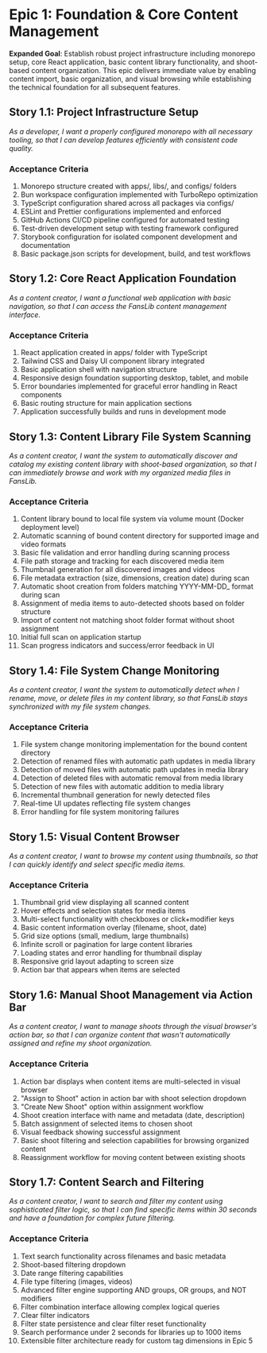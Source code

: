 # Epic 1: Foundation & Core Content Management

**Expanded Goal**: Establish robust project infrastructure including monorepo setup, core React application, basic content library functionality, and shoot-based content organization. This epic delivers immediate value by enabling content import, basic organization, and visual browsing while establishing the technical foundation for all subsequent features.

## Story 1.1: Project Infrastructure Setup

_As a developer, I want a properly configured monorepo with all necessary tooling, so that I can develop features efficiently with consistent code quality._

### Acceptance Criteria

1. Monorepo structure created with apps/, libs/, and configs/ folders
2. Bun workspace configuration implemented with TurboRepo optimization
3. TypeScript configuration shared across all packages via configs/
4. ESLint and Prettier configurations implemented and enforced
5. GitHub Actions CI/CD pipeline configured for automated testing
6. Test-driven development setup with testing framework configured
7. Storybook configuration for isolated component development and documentation
8. Basic package.json scripts for development, build, and test workflows

## Story 1.2: Core React Application Foundation

_As a content creator, I want a functional web application with basic navigation, so that I can access the FansLib content management interface._

### Acceptance Criteria

1. React application created in apps/ folder with TypeScript
2. Tailwind CSS and Daisy UI component library integrated
3. Basic application shell with navigation structure
4. Responsive design foundation supporting desktop, tablet, and mobile
5. Error boundaries implemented for graceful error handling in React components
6. Basic routing structure for main application sections
7. Application successfully builds and runs in development mode

## Story 1.3: Content Library File System Scanning

_As a content creator, I want the system to automatically discover and catalog my existing content library with shoot-based organization, so that I can immediately browse and work with my organized media files in FansLib._

### Acceptance Criteria

1. Content library bound to local file system via volume mount (Docker deployment level)
2. Automatic scanning of bound content directory for supported image and video formats
3. Basic file validation and error handling during scanning process
4. File path storage and tracking for each discovered media item
5. Thumbnail generation for all discovered images and videos
6. File metadata extraction (size, dimensions, creation date) during scan
7. Automatic shoot creation from folders matching YYYY-MM-DD\_<NAME> format during scan
8. Assignment of media items to auto-detected shoots based on folder structure
9. Import of content not matching shoot folder format without shoot assignment
10. Initial full scan on application startup
11. Scan progress indicators and success/error feedback in UI

## Story 1.4: File System Change Monitoring

_As a content creator, I want the system to automatically detect when I rename, move, or delete files in my content library, so that FansLib stays synchronized with my file system changes._

### Acceptance Criteria

1. File system change monitoring implementation for the bound content directory
2. Detection of renamed files with automatic path updates in media library
3. Detection of moved files with automatic path updates in media library
4. Detection of deleted files with automatic removal from media library
5. Detection of new files with automatic addition to media library
6. Incremental thumbnail generation for newly detected files
7. Real-time UI updates reflecting file system changes
8. Error handling for file system monitoring failures

## Story 1.5: Visual Content Browser

_As a content creator, I want to browse my content using thumbnails, so that I can quickly identify and select specific media items._

### Acceptance Criteria

1. Thumbnail grid view displaying all scanned content
2. Hover effects and selection states for media items
3. Multi-select functionality with checkboxes or click+modifier keys
4. Basic content information overlay (filename, shoot, date)
5. Grid size options (small, medium, large thumbnails)
6. Infinite scroll or pagination for large content libraries
7. Loading states and error handling for thumbnail display
8. Responsive grid layout adapting to screen size
9. Action bar that appears when items are selected

## Story 1.6: Manual Shoot Management via Action Bar

_As a content creator, I want to manage shoots through the visual browser's action bar, so that I can organize content that wasn't automatically assigned and refine my shoot organization._

### Acceptance Criteria

1. Action bar displays when content items are multi-selected in visual browser
2. "Assign to Shoot" action in action bar with shoot selection dropdown
3. "Create New Shoot" option within assignment workflow
4. Shoot creation interface with name and metadata (date, description)
5. Batch assignment of selected items to chosen shoot
6. Visual feedback showing successful assignment
7. Basic shoot filtering and selection capabilities for browsing organized content
8. Reassignment workflow for moving content between existing shoots

## Story 1.7: Content Search and Filtering

_As a content creator, I want to search and filter my content using sophisticated filter logic, so that I can find specific items within 30 seconds and have a foundation for complex future filtering._

### Acceptance Criteria

1. Text search functionality across filenames and basic metadata
2. Shoot-based filtering dropdown
3. Date range filtering capabilities
4. File type filtering (images, videos)
5. Advanced filter engine supporting AND groups, OR groups, and NOT modifiers
6. Filter combination interface allowing complex logical queries
7. Clear filter indicators
8. Filter state persistence and clear filter reset functionality
9. Search performance under 2 seconds for libraries up to 1000 items
10. Extensible filter architecture ready for custom tag dimensions in Epic 5

